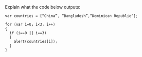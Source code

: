 Explain what the code below outputs:

```
var countries = [“China”, “Bangladesh”,“Dominican Republic”];

for (var i=0; i<3; i++)
{
  if (i==0 || i==3)
  {
    alert(countries[i]);
  }
}
```
